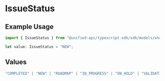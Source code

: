 # IssueStatus

## Example Usage

```typescript
import { IssueStatus } from "@unified-api/typescript-sdk/sdk/models/shared";

let value: IssueStatus = "NEW";
```

## Values

```typescript
"COMPLETED" | "NEW" | "ROADMAP" | "IN_PROGRESS" | "ON_HOLD" | "VALIDATING" | "REJECTED" | "UP_NEXT"
```